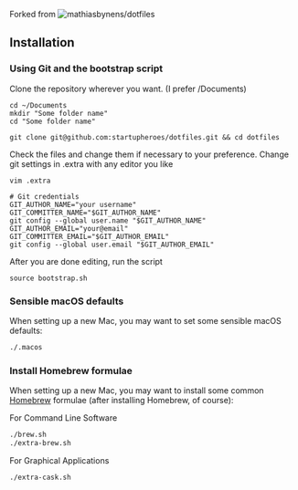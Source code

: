 Forked from ![mathiasbynens/dotfiles](https://github.com/mathiasbynens/dotfiles)

## Installation

### Using Git and the bootstrap script

Clone the repository wherever you want. (I prefer /Documents)

```
cd ~/Documents
mkdir "Some folder name"
cd "Some folder name"

git clone git@github.com:startupheroes/dotfiles.git && cd dotfiles
```

Check the files and change them if necessary to your preference.
Change git settings in .extra with any editor you like
```
vim .extra
```
```
# Git credentials
GIT_AUTHOR_NAME="your username"
GIT_COMMITTER_NAME="$GIT_AUTHOR_NAME"
git config --global user.name "$GIT_AUTHOR_NAME"
GIT_AUTHOR_EMAIL="your@email"
GIT_COMMITTER_EMAIL="$GIT_AUTHOR_EMAIL"
git config --global user.email "$GIT_AUTHOR_EMAIL"
```

After you are done editing, run the script
```
source bootstrap.sh
```

### Sensible macOS defaults

When setting up a new Mac, you may want to set some sensible macOS defaults:

```bash
./.macos
```

### Install Homebrew formulae

When setting up a new Mac, you may want to install some common [Homebrew](http://brew.sh/) formulae (after installing Homebrew, of course):

For Command Line Software
```bash
./brew.sh
./extra-brew.sh
```

For Graphical Applications
```bash
./extra-cask.sh
```
